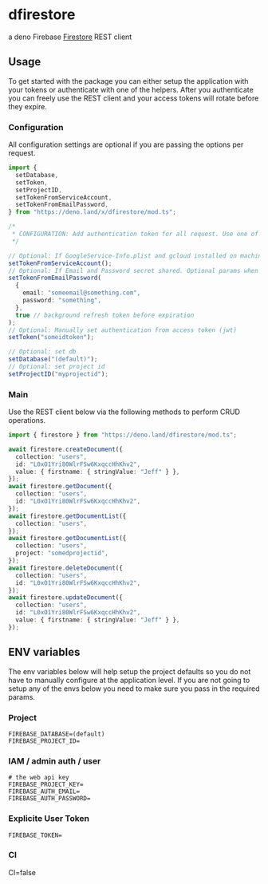 # dfirestore

a deno Firebase [Firestore](https://firebase.google.com/docs/firestore) REST client

## Usage

To get started with the package you can either setup the application with your tokens or authenticate with one of the helpers.
After you authenticate you can freely use the REST client and your access tokens will rotate before they expire.

### Configuration

All configuration settings are optional if you are passing the options per request.

```typescript
import {
  setDatabase,
  setToken,
  setProjectID,
  setTokenFromServiceAccount,
  setTokenFromEmailPassword,
} from "https://deno.land/x/dfirestore/mod.ts";

/*
 * CONFIGURATION: Add authentication token for all request. Use one of the `setToken` methods below all configs are optional.
 */

// Optional: If GoogleService-Info.plist and gcloud installed on machine run to get service token
setTokenFromServiceAccount();
// Optional: If Email and Password secret shared. Optional params when using env variables
setTokenFromEmailPassword(
  {
    email: "someemail@something.com",
    password: "something",
  },
  true // background refresh token before expiration
);
// Optional: Manually set authentication from access token (jwt)
setToken("someidtoken");

// Optional: set db
setDatabase("(default)");
// Optional: set project id
setProjectID("myprojectid");
```

### Main

Use the REST client below via the following methods to perform CRUD operations.

```typescript
import { firestore } from "https://deno.land/dfirestore/mod.ts";

await firestore.createDocument({
  collection: "users",
  id: "L0xO1Yri80WlrFSw6KxqccHhKhv2",
  value: { firstname: { stringValue: "Jeff" } },
});
await firestore.getDocument({
  collection: "users",
  id: "L0xO1Yri80WlrFSw6KxqccHhKhv2",
});
await firestore.getDocumentList({
  collection: "users",
});
await firestore.getDocumentList({
  collection: "users",
  project: "somedprojectid",
});
await firestore.deleteDocument({
  collection: "users",
  id: "L0xO1Yri80WlrFSw6KxqccHhKhv2",
});
await firestore.updateDocument({
  collection: "users",
  id: "L0xO1Yri80WlrFSw6KxqccHhKhv2",
  value: { firstname: { stringValue: "Jeff" } },
});
```

## ENV variables

The env variables below will help setup the project defaults so you do not have to manually configure at the application level. If you are not going to setup any of the envs below you need to make sure you pass in the required params.

### Project

```
FIREBASE_DATABASE=(default)
FIREBASE_PROJECT_ID=
```

### IAM / admin auth / user

```
# the web api key
FIREBASE_PROJECT_KEY=
FIREBASE_AUTH_EMAIL=
FIREBASE_AUTH_PASSWORD=
```

### Explicite User Token

```
FIREBASE_TOKEN=
```

### CI

CI=false
